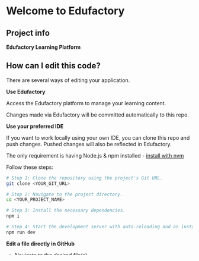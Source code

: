 # Welcome to Edufactory

## Project info

**Edufactory Learning Platform**

## How can I edit this code?

There are several ways of editing your application.

**Use Edufactory**

Access the Edufactory platform to manage your learning content.

Changes made via Edufactory will be committed automatically to this repo.

**Use your preferred IDE**

If you want to work locally using your own IDE, you can clone this repo and push changes. Pushed changes will also be reflected in Edufactory.

The only requirement is having Node.js & npm installed - [install with nvm](https://github.com/nvm-sh/nvm#installing-and-updating)

Follow these steps:

```sh
# Step 1: Clone the repository using the project's Git URL.
git clone <YOUR_GIT_URL>

# Step 2: Navigate to the project directory.
cd <YOUR_PROJECT_NAME>

# Step 3: Install the necessary dependencies.
npm i

# Step 4: Start the development server with auto-reloading and an instant preview.
npm run dev
```

**Edit a file directly in GitHub**

- Navigate to the desired file(s).
- Click the "Edit" button (pencil icon) at the top right of the file view.
- Make your changes and commit the changes.

**Use GitHub Codespaces**

- Navigate to the main page of your repository.
- Click on the "Code" button (green button) near the top right.
- Select the "Codespaces" tab.
- Click on "New codespace" to launch a new Codespace environment.
- Edit files directly within the Codespace and commit and push your changes once you're done.

## What technologies are used for this project?

This project is built with:

- Vite
- TypeScript
- React
- shadcn-ui
- Tailwind CSS

## How can I deploy this project?

Deploy using your preferred hosting service for the Edufactory platform.

## Can I connect a custom domain to my Edufactory platform?

Yes, you can!

To connect a domain, configure your hosting provider's domain settings.

Consult your hosting provider's documentation for domain setup instructions.

